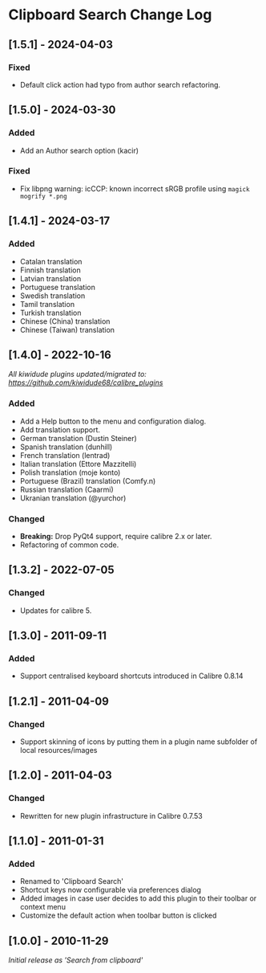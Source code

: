 # Clipboard Search Change Log

## [1.5.1] - 2024-04-03
### Fixed
- Default click action had typo from author search refactoring.

## [1.5.0] - 2024-03-30
### Added
- Add an Author search option (kacir)
### Fixed
- Fix libpng warning: icCCP: known incorrect sRGB profile using `magick mogrify *.png`

## [1.4.1] - 2024-03-17
### Added
- Catalan translation
- Finnish translation
- Latvian translation
- Portuguese translation
- Swedish translation
- Tamil translation
- Turkish translation
- Chinese (China) translation
- Chinese (Taiwan) translation

## [1.4.0] - 2022-10-16
_All kiwidude plugins updated/migrated to: https://github.com/kiwidude68/calibre_plugins_
### Added
- Add a Help button to the menu and configuration dialog.
- Add translation support.
- German translation (Dustin Steiner)
- Spanish translation (dunhill)
- French translation (lentrad)
- Italian translation (Ettore Mazzitelli)
- Polish translation (moje konto)
- Portuguese (Brazil) translation (Comfy.n)
- Russian translation (Caarmi)
- Ukranian translation (@yurchor)
### Changed
- **Breaking:** Drop PyQt4 support, require calibre 2.x or later.
- Refactoring of common code.

## [1.3.2] - 2022-07-05
### Changed
- Updates for calibre 5.

## [1.3.0] - 2011-09-11
### Added
- Support centralised keyboard shortcuts introduced in Calibre 0.8.14

## [1.2.1] - 2011-04-09
### Changed
- Support skinning of icons by putting them in a plugin name subfolder of local resources/images

## [1.2.0] - 2011-04-03
### Changed
- Rewritten for new plugin infrastructure in Calibre 0.7.53

## [1.1.0] - 2011-01-31
### Added
- Renamed to 'Clipboard Search'
- Shortcut keys now configurable via preferences dialog
- Added images in case user decides to add this plugin to their toolbar or context menu
- Customize the default action when toolbar button is clicked

## [1.0.0] - 2010-11-29
_Initial release as 'Search from clipboard'_
